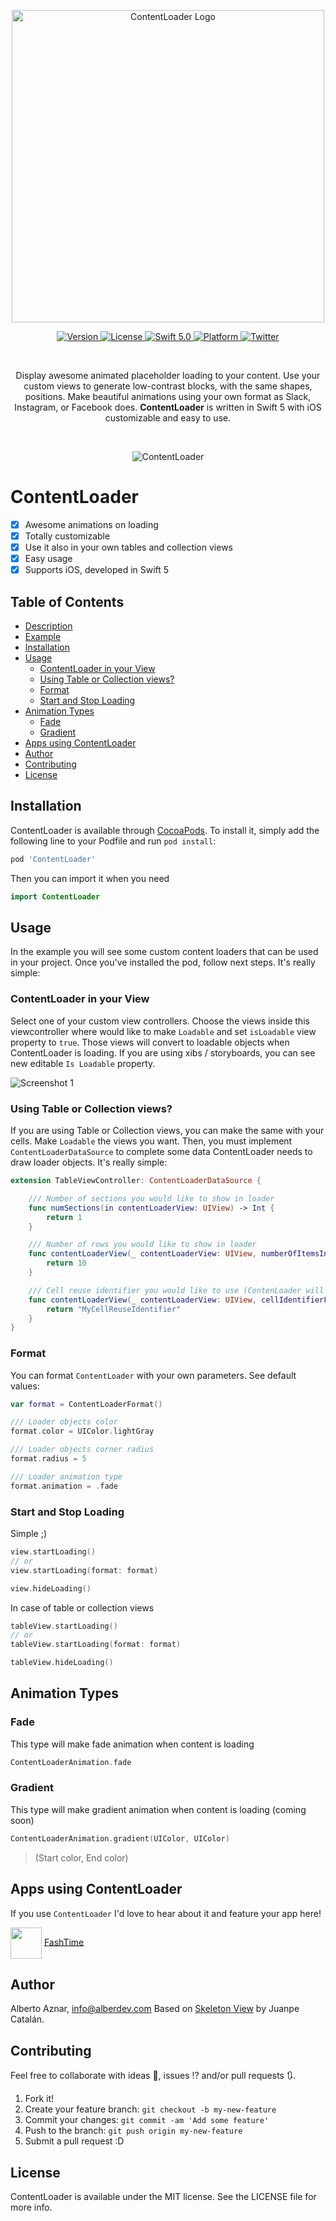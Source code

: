 
<p align="center">
   <img width="500" src="https://raw.githubusercontent.com/alberdev/ContentLoader/master/Images/header_ContentLoader.png" alt="ContentLoader  Logo">
</p>

<p align="center">
   <a href="https://cocoapods.org/pods/ContentLoader">
      <img src="https://img.shields.io/cocoapods/v/ContentLoader.svg?style=flat&colorB=fbb03b" alt="Version">
   </a>
   <!--
   <a href="https://github.com/Carthage/Carthage">
      <img src="https://img.shields.io/badge/Carthage-compatible-4BC51D.svg?style=flat" alt="Carthage Compatible">
   </a>
   -->
   <a href="https://cocoapods.org/pods/ContentLoader">
      <img src="https://img.shields.io/cocoapods/l/ContentLoader.svg?style=flat)" alt="License">
   </a>
   <a href="https://developer.apple.com/swift/">
      <img src="https://img.shields.io/badge/Swift-5.0-blue.svg?style=flat&colorB=fbb03b" alt="Swift 5.0">
   </a>
   <a href="https://cocoapods.org/pods/ContentLoader">
      <img src="https://img.shields.io/cocoapods/p/ContentLoader.svg?style=flat&colorB=fbb03b" alt="Platform">
   </a>
   <!--
   <a href="https://alberdev.github.io/ContentLoader">
      <img src="https://github.com/alberdev/ContentLoader/blob/gh-pages/badge.svg" alt="Documentation">
   </a>
   -->
   <a href="https://twitter.com/alberdev/">
      <img src="https://img.shields.io/badge/Twitter-@alberdev-blue.svg?style=flat&colorB=fbb03b" alt="Twitter">
   </a>
   
</p>

<br/>

<p align="center">
   Display awesome animated placeholder loading to your content. Use your custom views to generate low-contrast blocks, with the same shapes, positions. Make beautiful animations using your own format as Slack, Instagram, or Facebook does. <b>ContentLoader</b> is written in Swift 5 with iOS customizable and easy to use.
</p>

<br/>

<p align="center" >
<img src="https://raw.githubusercontent.com/alberdev/ContentLoader/master/Images/video.gif" alt="ContentLoader" title="ContentLoader demo">
</p>

# ContentLoader

- [x] Awesome animations on loading
- [x] Totally customizable
- [x] Use it also in your own tables and collection views
- [x] Easy usage
- [x] Supports iOS, developed in Swift 5

## Table of Contents

- [Description](#description)
- [Example](#example)
- [Installation](#installation)
- [Usage](#usage)
    - [ContentLoader in your View](#contentloaderinyourview)
    - [Using Table or Collection views?](#usingtableorcollectionviews)
    - [Format](#format)
    - [Start and Stop Loading](#startandstoploading)
- [Animation Types](#animationtypes)
    - [Fade](#fade)
    - [Gradient](#gradient)
- [Apps using ContentLoader](#apps-using-contentloader)
- [Author](#author)
- [Contributing](#contributing)
- [License](#license)


## Installation

ContentLoader is available through [CocoaPods](https://cocoapods.org). To install
it, simply add the following line to your Podfile and run `pod install`:

```ruby
pod 'ContentLoader'
```

Then you can import it when you need

```swift
import ContentLoader
```

## Usage

In the example you will see some custom content loaders that can be used in your project. Once you've installed the pod, follow next steps. It's really simple:

### ContentLoader in your View

Select one of your custom view controllers. Choose the views inside this viewcontroller where would like to make `Loadable` and set `isLoadable` view property to `true`. Those views will convert to loadable objects when ContentLoader is loading.  If you are using xibs / storyboards, you can see new editable `Is Loadable` property. 


<img src="https://github.com/alberdev/ContentLoader/blob/master/Images/screenshot_1.png?raw=true" alt="Screenshot 1" style="margin: auto" />

### Using Table or Collection views?

If you are using Table or Collection views, you can make the same with your cells. Make `Loadable` the views you want. Then, you must implement `ContentLoaderDataSource` to complete some data ContentLoader needs to draw loader objects. It's really simple:

```swift
extension TableViewController: ContentLoaderDataSource {

    /// Number of sections you would like to show in loader
    func numSections(in contentLoaderView: UIView) -> Int {
        return 1
    }

    /// Number of rows you would like to show in loader
    func contentLoaderView(_ contentLoaderView: UIView, numberOfItemsInSection section: Int) -> Int {
        return 10
    }

    /// Cell reuse identifier you would like to use (ContenLoader will search loadable objects here!)
    func contentLoaderView(_ contentLoaderView: UIView, cellIdentifierForItemAt indexPath: IndexPath) -> String {
        return "MyCellReuseIdentifier"
    }
}
```


### Format

You can format `ContentLoader` with your own parameters. See default values:

```swift
var format = ContentLoaderFormat()

/// Loader objects color
format.color = UIColor.lightGray

/// Loader objects corner radius
format.radius = 5

/// Loader animation type
format.animation = .fade
```


### Start and Stop Loading

Simple ;)

```swift
view.startLoading()
// or
view.startLoading(format: format)
```

```swift
view.hideLoading()
```

In case of table or collection views

```swift
tableView.startLoading()
// or
tableView.startLoading(format: format)
```

```swift
tableView.hideLoading()
```


## Animation Types

### Fade

This type will make fade animation when content is loading

```swift
ContentLoaderAnimation.fade
```

### Gradient

This type will make gradient animation when content is loading (coming soon)

```swift
ContentLoaderAnimation.gradient(UIColor, UIColor)
```

>(Start color, End color)


## Apps using ContentLoader

If you use `ContentLoader` I'd love to hear about it and feature your app here!

<img src="Images/Apps/fashtime.png" width="50" height="50" valign="middle"> [FashTime](https://itunes.apple.com/app/fashtime-the-new-way/id1126538070?mt=8)

## Author

Alberto Aznar, info@alberdev.com
Based on [Skeleton View](https://github.com/Juanpe/SkeletonView) by Juanpe Catalán.

## Contributing

Feel free to collaborate with ideas 💭, issues ⁉️ and/or pull requests 🔃.

1. Fork it!
2. Create your feature branch: `git checkout -b my-new-feature`
3. Commit your changes: `git commit -am 'Add some feature'`
4. Push to the branch: `git push origin my-new-feature`
5. Submit a pull request :D

## License

ContentLoader is available under the MIT license. See the LICENSE file for more info.
